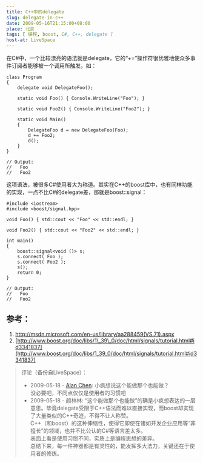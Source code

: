 ```yaml
---
title: C++中的delegate
slug: delegate-in-c++
date: 2009-05-16T21:15:00+08:00
place: 北京
tags: [ 编程, boost, C#, C++, delegate ]
host-at: LiveSpace
---
```

在C#中，一个比较漂亮的语法就是delegate，它的“+=”操作符很优雅地使众多事件订阅者能够被一个调用所触发。如：

    class Program
    {
        delegate void DelegateFoo();
    
        static void Foo() { Console.WriteLine("Foo"); }
    
        static void Foo2() { Console.WriteLine("Foo2"); }
    
        static void Main()
        {
            DelegateFoo d = new DelegateFoo(Foo);
            d += Foo2;
            d();
        }
    }
    
    // Output:
    //   Foo
    //   Foo2

这项语法，被很多C#使用者大为称道。其实在C++的boost库中，也有同样功能的实现，一点不比C#的delegate差，那就是boost::signal：

    #include <iostream>
    #include <boost/signal.hpp>
    
    void Foo() { std::cout << "Foo" << std::endl; }
    
    void Foo2() { std::cout << "Foo2" << std::endl; }
    
    int main()
    {
        boost::signal<void ()> s;
        s.connect( Foo );
        s.connect( Foo2 );
        s();
        return 0;
    }
    
    // Output:
    //   Foo
    //   Foo2

## 参考：

1. <http://msdn.microsoft.com/en-us/library/aa288459(VS.71).aspx>
2. [http://www.boost.org/doc/libs/1\_39\_0/doc/html/signals/tutorial.html#id3341837](http://www.boost.org/doc/libs/1_39_0/doc/html/signals/tutorial.html#id3341837)

> 评论（备份自LiveSpace）：
> 
> * 2009-05-18 - [Alan Chen](http://cid-bc50ca5b7024dc31.profile.live.com/): 小疯想说这个能做那个也能做？<br>没必要吧，不同点仅仅是使用者的习惯吧
> * 2009-05-18 - 颜林林: “这个能做那个也能做”的确是小疯想表达的一层意思。毕竟delegate受限于C++语法而难以直接实现，而boost却实现了大量类似的C++奇迹，不得不让人称赞。<br>
> C++（和boost）的这种伸缩性，使得它即使在诸如开发企业应用等“非擅长”的领域，也并不比公认的C#等语言差太多。<br>
> 表面上看是使用习惯不同，实质上是编程思想的差异。<br>
> 总结下来，每一件神器都是有灵性的，能发挥多大法力，关键还在于使用者的修炼。
